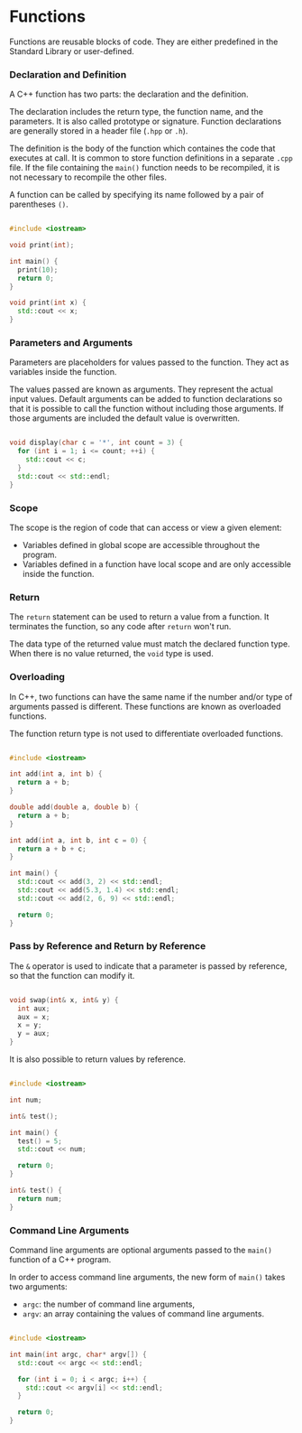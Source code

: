 # Functions

Functions are reusable blocks of code. They are either predefined in the Standard Library or user-defined.

### Declaration and Definition

A C++ function has two parts: the declaration and the definition.

The declaration includes the return type, the function name, and the parameters. It is also called prototype or signature. Function declarations are generally stored in a header file (`.hpp` or `.h`).

The definition is the body of the function which containes the code that executes at call. It is common to store function definitions in a separate `.cpp` file. If the file containing the `main()` function needs to be recompiled, it is not necessary to recompile the other files.

A function can be called by specifying its name followed by a pair of parentheses `()`.

```cpp

#include <iostream>

void print(int);

int main() {
  print(10);
  return 0;
}

void print(int x) {
  std::cout << x;
}

```

### Parameters and Arguments

Parameters are placeholders for values passed to the function. They act as variables inside the function.

The values passed are known as arguments. They represent the actual input values. Default arguments can be added to function declarations so that it is possible to call the function without including those arguments. If those arguments are included the default value is overwritten.

```cpp

void display(char c = '*', int count = 3) {
  for (int i = 1; i <= count; ++i) {
    std::cout << c;
  }
  std::cout << std::endl;
}

```

### Scope

The scope is the region of code that can access or view a given element:

- Variables defined in global scope are accessible throughout the program.
- Variables defined in a function have local scope and are only accessible inside the function.

### Return

The `return` statement can be used to return a value from a function. It terminates the function, so any code after `return` won't run.

The data type of the returned value must match the declared function type. When there is no value returned, the `void` type is used.

### Overloading

In C++, two functions can have the same name if the number and/or type of arguments passed is different. These functions are known as overloaded functions.

The function return type is not used to differentiate overloaded functions.

```cpp

#include <iostream>

int add(int a, int b) {
  return a + b;
}

double add(double a, double b) {
  return a + b;
}

int add(int a, int b, int c = 0) {
  return a + b + c;
}

int main() {
  std::cout << add(3, 2) << std::endl;
  std::cout << add(5.3, 1.4) << std::endl;
  std::cout << add(2, 6, 9) << std::endl;

  return 0;
}

```

### Pass by Reference and Return by Reference

The `&` operator is used to indicate that a parameter is passed by reference, so that the function can modify it.

```cpp

void swap(int& x, int& y) {
  int aux;
  aux = x;
  x = y;
  y = aux;
}

```

It is also possible to return values by reference.

```cpp

#include <iostream>

int num;

int& test();

int main() {
  test() = 5;
  std::cout << num;

  return 0;
}

int& test() {
  return num;
}

```

### Command Line Arguments

Command line arguments are optional arguments passed to the `main()` function of a C++ program.

In order to access command line arguments, the new form of `main()` takes two arguments:

- `argc`: the number of command line arguments,
- `argv`: an array containing the values of command line arguments.

```cpp

#include <iostream>

int main(int argc, char* argv[]) {
  std::cout << argc << std::endl;

  for (int i = 0; i < argc; i++) {
    std::cout << argv[i] << std::endl;
  }

  return 0;
}

```
